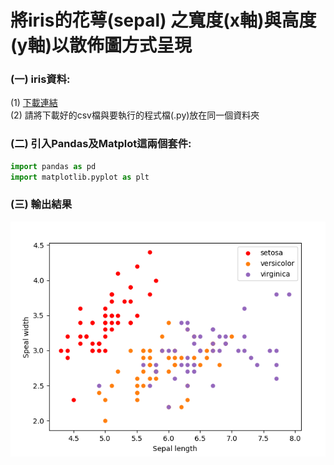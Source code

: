 # 將iris的花萼(sepal) 之寬度(x軸)與高度(y軸)以散佈圖方式呈現
### (一) iris資料:
  (1) [下載連結](https://archive.ics.uci.edu/ml/datasets/iris)  
      (2) 請將下載好的csv檔與要執行的程式檔(.py)放在同一個資料夾
### (二) 引入Pandas及Matplot這兩個套件:
  ```python
  import pandas as pd
  import matplotlib.pyplot as plt
  ```
### (三) 輸出結果


![image](https://github.com/WuJammy/iris_sepal_python/blob/master/img/11591205.png)
